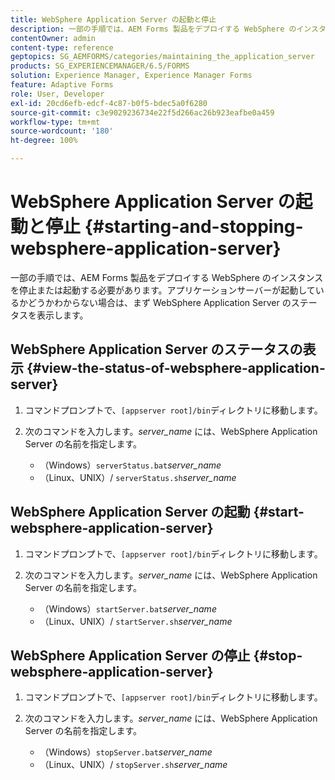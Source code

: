 ```yaml
---
title: WebSphere Application Server の起動と停止
description: 一部の手順では、AEM Forms 製品をデプロイする WebSphere のインスタンスを停止または起動する必要があります。このドキュメントでは、WebSphere Application Server の起動および停止方法について説明します。
contentOwner: admin
content-type: reference
geptopics: SG_AEMFORMS/categories/maintaining_the_application_server
products: SG_EXPERIENCEMANAGER/6.5/FORMS
solution: Experience Manager, Experience Manager Forms
feature: Adaptive Forms
role: User, Developer
exl-id: 20cd6efb-edcf-4c87-b0f5-bdec5a0f6280
source-git-commit: c3e9029236734e22f5d266ac26b923eafbe0a459
workflow-type: tm+mt
source-wordcount: '180'
ht-degree: 100%

---
```


# WebSphere Application Server の起動と停止 {#starting-and-stopping-websphere-application-server}

一部の手順では、AEM Forms 製品をデプロイする WebSphere のインスタンスを停止または起動する必要があります。アプリケーションサーバーが起動しているかどうかわからない場合は、まず WebSphere Application Server のステータスを表示します。

## WebSphere Application Server のステータスの表示 {#view-the-status-of-websphere-application-server}

1. コマンドプロンプトで、`[appserver root]/bin`ディレクトリに移動します。
1. 次のコマンドを入力します。*server_name* には、WebSphere Application Server の名前を指定します。

   * （Windows）`serverStatus.bat`*server_name*
   * （Linux、UNIX）/ `serverStatus.sh`*server_name*

## WebSphere Application Server の起動 {#start-websphere-application-server}

1. コマンドプロンプトで、`[appserver root]/bin`ディレクトリに移動します。
1. 次のコマンドを入力します。*server_name* には、WebSphere Application Server の名前を指定します。

   * （Windows）`startServer.bat`*server_name*
   * （Linux、UNIX）/ `startServer.sh`*server_name*

## WebSphere Application Server の停止 {#stop-websphere-application-server}

1. コマンドプロンプトで、`[appserver root]/bin`ディレクトリに移動します。
1. 次のコマンドを入力します。*server_name* には、WebSphere Application Server の名前を指定します。

   * （Windows）`stopServer.bat`*server_name*
   * （Linux、UNIX）/ `stopServer.sh`*server_name*
